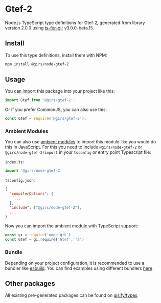 
# Gtef-2

Node.js TypeScript type definitions for Gtef-2, generated from library version 2.0.0 using [ts-for-gir](https://github.com/gjsify/ts-for-gir) v3.0.0-beta.15.

## Install

To use this type definitions, install them with NPM:
```bash
npm install @girs/node-gtef-2
```

## Usage

You can import this package into your project like this:
```ts
import Gtef from '@girs/gtef-2';
```

Or if you prefer CommonJS, you can also use this:
```ts
const Gtef = require('@girs/gtef-2');
```

### Ambient Modules

You can also use [ambient modules](https://github.com/gjsify/ts-for-gir/tree/main/packages/cli#ambient-modules) to import this module like you would do this in JavaScript.
For this you need to include `@girs/node-gtef-2` or `@girs/node-gtef-2/import` in your `tsconfig` or entry point Typescript file:

`index.ts`:
```ts
import '@girs/node-gtef-2'
```

`tsconfig.json`:
```json
{
  "compilerOptions": {
    ...
  },
  "include": ["@girs/node-gtef-2"],
  ...
}
```

Now you can import the ambient module with TypeScript support: 

```ts
const gi = require('node-gtk')
const Gtef = gi.require('Gtef', '2')
```



### Bundle

Depending on your project configuration, it is recommended to use a bundler like [esbuild](https://esbuild.github.io/). You can find examples using different bundlers [here](https://github.com/gjsify/ts-for-gir/tree/main/examples).

## Other packages

All existing pre-generated packages can be found on [gjsify/types](https://github.com/gjsify/types).

